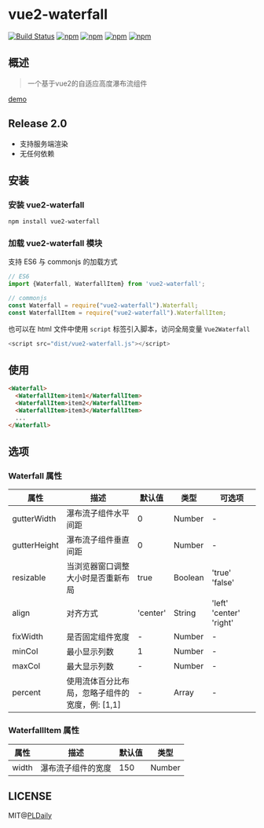 # vue2-waterfall

[![Build Status](https://travis-ci.org/PLDaily/vue2-waterfall.svg?branch=master)](https://travis-ci.org/PLDaily/vue2-waterfall)
[![npm](https://img.shields.io/npm/v/vue2-waterfall.svg)](https://www.npmjs.com/package/vue2-waterfall)
[![npm](https://img.shields.io/npm/dt/vue2-waterfall.svg)](https://www.npmjs.com/package/vue2-waterfall)
[![npm](https://img.shields.io/npm/l/vue2-waterfall.svg)](https://www.npmjs.com/package/vue2-waterfall)
[![npm](https://img.shields.io/badge/code_style-standard-brightgreen.svg)](https://github.com/standard/standard)

## 概述
> 一个基于vue2的自适应高度瀑布流组件

[demo](http://67.218.146.247:8090/)

## Release 2.0

- 支持服务端渲染
- 无任何依赖

## 安装

### 安装 vue2-waterfall

```sh
npm install vue2-waterfall
```

### 加载 vue2-waterfall 模块

支持 ES6 与 commonjs 的加载方式

```js
// ES6
import {Waterfall, WaterfallItem} from 'vue2-waterfall';

// commonjs
const Waterfall = require("vue2-waterfall").Waterfall;
const WaterfallItem = require("vue2-waterfall").WaterfallItem;
```
也可以在 html 文件中使用 `script` 标签引入脚本，访问全局变量 `Vue2Waterfall`

```js
<script src="dist/vue2-waterfall.js"></script>
```

## 使用

```html
<Waterfall>
  <WaterfallItem>item1</WaterfallItem>
  <WaterfallItem>item2</WaterfallItem>
  <WaterfallItem>item3</WaterfallItem>
  ...
</Waterfall>
```

## 选项

### Waterfall 属性

| 属性             | 描述                                           | 默认值       | 类型      | 可选项                   |
| --------------- | ---------------------------------------------- | ----------- | --------- | ------------------------ |
| gutterWidth     | 瀑布流子组件水平间距                             | 0           | Number    |           -              |
| gutterHeight    | 瀑布流子组件垂直间距                             | 0           | Number    |           -              |
| resizable       | 当浏览器窗口调整大小时是否重新布局                 | true        | Boolean   |  'true' 'false'          |
| align           | 对齐方式                                       | 'center'    | String    |  'left' 'center' 'right' |
| fixWidth        | 是否固定组件宽度                                 |      -      | Number    |           -              |
| minCol          | 最小显示列数                                     | 1           | Number    |           -              |
| maxCol          | 最大显示列数                                     |      -      | Number    |           -              |
| percent         | 使用流体百分比布局，忽略子组件的宽度，例: [1,1]     |      -      | Array     |           -              |

### WaterfallItem 属性

| 属性    | 描述                                                      | 默认值       | 类型      |
| ------- | -------------------------------------------------------- | ------------ | --------- |
| width   | 瀑布流子组件的宽度                                         |     150     | Number    |


## LICENSE

MIT@[PLDaily](https://github.com/PLDaily)
